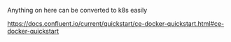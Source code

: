 Anything on here can be converted to k8s easily

https://docs.confluent.io/current/quickstart/ce-docker-quickstart.html#ce-docker-quickstart
